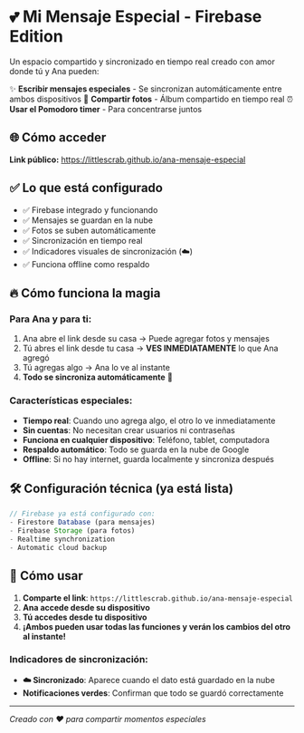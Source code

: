 # 💕 Mi Mensaje Especial - Firebase Edition

Un espacio compartido y sincronizado en tiempo real creado con amor donde tú y Ana pueden:

✨ **Escribir mensajes especiales** - Se sincronizan automáticamente entre ambos dispositivos
📸 **Compartir fotos** - Álbum compartido en tiempo real
⏰ **Usar el Pomodoro timer** - Para concentrarse juntos

## 🌐 Cómo acceder

**Link público:** https://littlescrab.github.io/ana-mensaje-especial

## ✅ Lo que está configurado

- ✅ Firebase integrado y funcionando
- ✅ Mensajes se guardan en la nube
- ✅ Fotos se suben automáticamente
- ✅ Sincronización en tiempo real
- ✅ Indicadores visuales de sincronización (☁️)
- ✅ Funciona offline como respaldo

## 🔥 Cómo funciona la magia

### **Para Ana y para ti:**
1. Ana abre el link desde su casa → Puede agregar fotos y mensajes
2. Tú abres el link desde tu casa → **VES INMEDIATAMENTE** lo que Ana agregó
3. Tú agregas algo → Ana lo ve al instante
4. **Todo se sincroniza automáticamente** 🎉

### **Características especiales:**
- **Tiempo real**: Cuando uno agrega algo, el otro lo ve inmediatamente
- **Sin cuentas**: No necesitan crear usuarios ni contraseñas
- **Funciona en cualquier dispositivo**: Teléfono, tablet, computadora
- **Respaldo automático**: Todo se guarda en la nube de Google
- **Offline**: Si no hay internet, guarda localmente y sincroniza después

## 🛠️ Configuración técnica (ya está lista)

```javascript
// Firebase ya está configurado con:
- Firestore Database (para mensajes)
- Firebase Storage (para fotos)
- Realtime synchronization
- Automatic cloud backup
```

## 📱 Cómo usar

1. **Comparte el link**: `https://littlescrab.github.io/ana-mensaje-especial`
2. **Ana accede desde su dispositivo**
3. **Tú accedes desde tu dispositivo**
4. **¡Ambos pueden usar todas las funciones y verán los cambios del otro al instante!**

### **Indicadores de sincronización:**
- **☁️ Sincronizado**: Aparece cuando el dato está guardado en la nube
- **Notificaciones verdes**: Confirman que todo se guardó correctamente

---

*Creado con ❤️ para compartir momentos especiales*

